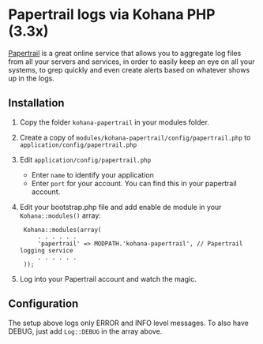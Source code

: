 Papertrail logs via Kohana PHP (3.3x)
====

[Papertrail](http://papertrailapp.com) is a great online service that allows you to aggregate log files from all your servers and services, in order to easily keep an eye on all your systems, to grep quickly and even create alerts based on whatever shows up in the logs.

Installation
----

1. Copy the folder `kohana-papertrail` in your modules folder.
1. Create a copy of `modules/kohana-papertrail/config/papertrail.php` to `application/config/papertrail.php`
1. Edit `application/config/papertrail.php` 
   * Enter `name` to identify your application
   * Enter `port` for your account. You can find this in your papertrail account.
1. Edit your bootstrap.php file and add enable de module in your `Kohana::modules()` array:
        
        Kohana::modules(array(
            . . . . . .
            'papertrail' => MODPATH.'kohana-papertrail', // Papertrail logging service
            . . . . . .
        ));

1. Log into your Papertrail account and watch the magic.

Configuration
----

The setup above logs only ERROR and INFO level messages. To also have DEBUG, just add `Log::DEBUG` in the array above.
